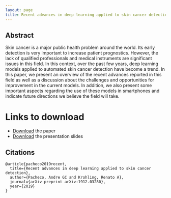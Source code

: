 ```yaml
---
layout: page
title: Recent advances in deep learning applied to skin cancer detection   
---
```


## Abstract
Skin cancer is a major public health problem around the world. Its early detection is very important to increase patient prognostics. However, the lack of qualified professionals and medical instruments are significant issues in this field. In this context, over the past few years, deep learning models applied to automated skin cancer detection have become a trend. In this paper, we present an overview of the recent advances reported in this field as well as a discussion about the challenges and opportunities for improvement in the current models. In addition, we also present some important aspects regarding the use of these models in smartphones and indicate future directions we believe the field will take.


# Links to download

- [Download](https://arxiv.org/abs/1912.03280) the paper
- [Download](assets/files/talks/neurips2019.pdf) the presentation slides


## Citations

```
@article{pacheco2019recent,
  title={Recent advances in deep learning applied to skin cancer detection},
  author={Pacheco, Andre GC and Krohling, Renato A},
  journal={arXiv preprint arXiv:1912.03280},
  year={2019}
}
```